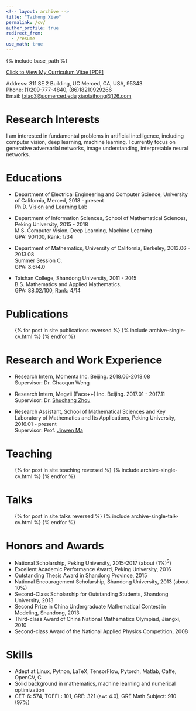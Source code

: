 ```yaml
---
<!-- layout: archive -->
title: "Taihong Xiao"
permalink: /cv/
author_profile: true
redirect_from:
  - /resume
use_math: true
---
```


{% include base_path %}

[Click to View My Curriculum Vitae [PDF]](https://prinsphield.github.io/CV/cv.pdf)

Address: 311 SE 2 Building, UC Merced, CA, USA, 95343<br>
Phone: (1)209-777-4840, (86)18210929266<br>
Email: [txiao3@ucmerced.edu](mailto:txiao3@ucmerced.edu)  [xiaotaihong@126.com](mailto:xiaotaihong@126.com)<br>

Research Interests
======
I am interested in fundamental problems in artificial intelligence, including computer vision,
deep learning, machine learning.
I currently focus on generative adversarial networks, image understanding, interpretable
neural networks.

Educations
======
* Department of Electrical Engineering and Computer Science, University of California, Merced, 2018 - present<br>
Ph.D. [Vision and Learning Lab](http://vllab.ucmerced.edu)

* Department of Information Sciences, School of Mathematical Sciences, Peking University, 2015 - 2018<br>
M.S. Computer Vision, Deep Learning, Machine Learning<br>
GPA: 90/100, Rank: 1/34

* Department of Mathematics, University of California, Berkeley, 2013.06 - 2013.08<br>
Summer Session C.<br>
GPA: 3.6/4.0

* Taishan College, Shandong University, 2011 - 2015<br>
B.S. Mathematics and Applied Mathematics.<br>
GPA: 88.02/100, Rank: 4/14

Publications
======
  <ul>{% for post in site.publications reversed %}
    {% include archive-single-cv.html %}
  {% endfor %}</ul>

Research and Work Experience
======
* Research Intern, Momenta Inc. Beijing. 2018.06-2018.08<br>
Supervisor: Dr. Chaoqun Weng

* Research Intern, Megvii (Face++) Inc. Beijing. 2017.01 - 2017.11<br>
Supervisor: Dr. [Shuchang Zhou](http://zsc.github.io/)

* Research Assistant, School of Mathematical Sciences and Key Laboratory of Mathematics and Its Applications, Peking University, 2016.01 - present<br>
Supervisor: Prof. [Jinwen Ma](http://www.math.pku.edu.cn/is/~jwma/)

Teaching
======
  <ul>{% for post in site.teaching reversed %}
    {% include archive-single-cv.html %}
  {% endfor %}</ul>

Talks
======
  <ul>{% for post in site.talks reversed %}
    {% include archive-single-talk-cv.html %}
  {% endfor %}</ul>

Honors and Awards
======
* National Scholarship, Peking University, 2015-2017 (about $(1\%)^3$)
* Excellent Academic Performance Award, Peking University, 2016
* Outstanding Thesis Award in Shandong Province, 2015
* National Encouragement Scholarship, Shandong University, 2013 (about 10%)
* Second-Class Scholarship for Outstanding Students, Shandong University, 2013
* Second Prize in China Undergraduate Mathematical Contest in Modeling, Shandong, 2013
* Third-class Award of China National Mathematics Olympiad, Jiangxi, 2010
* Second-class Award of the National Applied Physics Competition, 2008

Skills
======
* Adept at Linux, Python, LaTeX, TensorFlow, Pytorch, Matlab, Caffe, OpenCV, C
* Solid background in mathematics, machine learning and numerical optimization
* CET-6: 574, TOEFL: 101, GRE: 321 (aw: 4.0), GRE Math Subject: 910 (97%)

